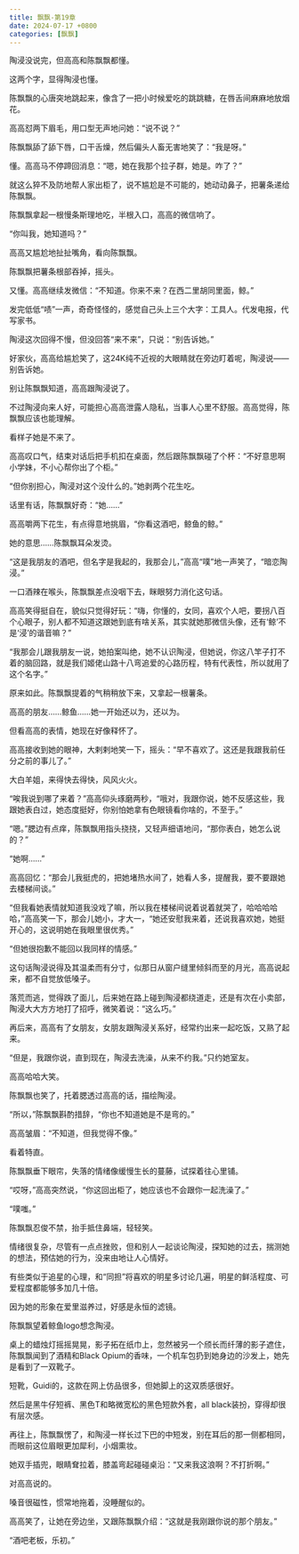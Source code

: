 ```yaml
---
title: 飘飘-第19章
date: 2024-07-17 +0800
categories: [飘飘]
---
```


陶浸没说完，但高高和陈飘飘都懂。

这两个字，显得陶浸也懂。

陈飘飘的心唐突地跳起来，像含了一把小时候爱吃的跳跳糖，在唇舌间麻麻地放烟花。

高高怼两下眉毛，用口型无声地问她：“说不说？”

陈飘飘舔了舔下唇，口干舌燥，然后偏头人畜无害地笑了：“我是呀。”

懂。高高马不停蹄回消息：“嗯，她在我那个拉子群，她是。咋了？”

就这么猝不及防地帮人家出柜了，说不尴尬是不可能的，她动动鼻子，把薯条递给陈飘飘。

陈飘飘拿起一根慢条斯理地吃，半根入口，高高的微信响了。

“你叫我，她知道吗？”

高高又尴尬地扯扯嘴角，看向陈飘飘。

陈飘飘把薯条根部吞掉，摇头。

又懂。高高继续发微信：“不知道。你来不来？在西二里胡同里面，鲸。”

发完低低“啧”一声，奇奇怪怪的，感觉自己头上三个大字：工具人。代发电报，代写家书。

陶浸这次回得不慢，但没回答“来不来”，只说：“别告诉她。”

好家伙，高高给尴尬笑了，这24K纯不近视的大眼睛就在旁边盯着呢，陶浸说——别告诉她。

别让陈飘飘知道，高高跟陶浸说了。

不过陶浸向来人好，可能担心高高泄露人隐私，当事人心里不舒服。高高觉得，陈飘飘应该也能理解。

看样子她是不来了。

高高叹口气，结束对话后把手机扣在桌面，然后跟陈飘飘碰了个杯：“不好意思啊小学妹，不小心帮你出了个柜。”

“但你别担心，陶浸对这个没什么的。”她剥两个花生吃。

话里有话，陈飘飘好奇：“她……”

高高嚼两下花生，有点得意地挑眉，“你看这酒吧，鲸鱼的鲸。”

她的意思……陈飘飘耳朵发烫。

“这是我朋友的酒吧，但名字是我起的，我那会儿，”高高“噗”地一声笑了，“暗恋陶浸。”

一口酒辣在喉头，陈飘飘差点没咽下去，眯眼努力消化这句话。

高高笑得挺自在，貌似只觉得好玩：“嗨，你懂的，女同，喜欢个人吧，要拐八百个心眼子，别人都不知道这跟她到底有啥关系，其实就她那微信头像，还有‘鲸’不是‘浸’的谐音嘛？”

“我那会儿跟我朋友一说，她拍案叫绝，她不认识陶浸，但她说，你这八竿子打不着的脑回路，就是我们姬佬山路十八弯追爱的心路历程，特有代表性，所以就用了这个名字。”

原来如此。陈飘飘提着的气稍稍放下来，又拿起一根薯条。

高高的朋友……鲸鱼……她一开始还以为，还以为。

但看高高的表情，她现在好像释怀了。

高高接收到她的眼神，大剌剌地笑一下，摇头：“早不喜欢了。这还是我跟我前任分之前的事儿了。”

大白羊姐，来得快去得快，风风火火。

“唉我说到哪了来着？”高高仰头琢磨两秒，“哦对，我跟你说，她不反感这些，我跟她表白过，她态度挺好，你别怕她拿有色眼镜看你啥的，不至于。”

“嗯。”腮边有点痒，陈飘飘用指头挠挠，又轻声细语地问，“那你表白，她怎么说的？”

“她啊……”

高高回忆：“那会儿我挺虎的，把她堵热水间了，她看人多，提醒我，要不要跟她去楼梯间谈。”

“但我看她表情就知道我没戏了嘛，所以我在楼梯间说着说着就哭了，哈哈哈哈哈，”高高笑一下，那会儿她小，才大一，“她还安慰我来着，还说我喜欢她，她挺开心的，这说明她在我眼里很优秀。”

“但她很抱歉不能回以我同样的情感。”

这句话陶浸说得及其温柔而有分寸，似那日从窗户缝里倾斜而至的月光，高高说起来，都不自觉放低嗓子。

落荒而逃，觉得跌了面儿，后来她在路上碰到陶浸都绕道走，还是有次在小卖部，陶浸大大方方地打了招呼，微笑着说：“这么巧。”

再后来，高高有了女朋友，女朋友跟陶浸关系好，经常约出来一起吃饭，又熟了起来。

“但是，我跟你说，直到现在，陶浸去洗澡，从来不约我。”只约她室友。

高高哈哈大笑。

陈飘飘也笑了，托着腮透过高高的话，描绘陶浸。

“所以，”陈飘飘斟酌措辞，“你也不知道她是不是弯的。”

高高皱眉：“不知道，但我觉得不像。”

看着特直。

陈飘飘垂下眼帘，失落的情绪像缓慢生长的蔓藤，试探着往心里铺。

“哎呀，”高高突然说，“你这回出柜了，她应该也不会跟你一起洗澡了。”

“噗嗤。”

陈飘飘忍俊不禁，抬手抵住鼻端，轻轻笑。

情绪很复杂，尽管有一点点挫败，但和别人一起谈论陶浸，探知她的过去，揣测她的想法，预估她的行为，没来由地让人心情好。

有些类似于追星的心理，和“同担”将喜欢的明星多讨论几遍，明星的鲜活程度、可爱程度都能够多加几十倍。

因为她的形象在爱里滋养过，好感是永恒的滤镜。

陈飘飘望着鲸鱼logo想念陶浸。

桌上的蜡烛灯摇摇晃晃，影子拓在纸巾上，忽然被另一个颀长而纤薄的影子遮住，陈飘飘闻到了酒精和Black Opium的香味，一个机车包扔到她身边的沙发上，她先是看到了一双靴子。

短靴，Guidi的，这款在网上仿品很多，但她脚上的这双质感很好。

然后是黑牛仔短裤、黑色T和略微宽松的黑色短款外套，all black装扮，穿得却很有层次感。

再往上，陈飘飘愣了，和陶浸一样长过下巴的中短发，别在耳后的那一侧都相同，而眼前这位眉眼更加犀利，小烟熏妆。

她双手插兜，眼睛耷拉着，膝盖弯起碰碰桌沿：“又来我这浪啊？不打折啊。”

对高高说的。

嗓音很磁性，惯常地拖着，没睡醒似的。

高高笑了，让她在旁边坐，又跟陈飘飘介绍：“这就是我刚跟你说的那个朋友。”

“酒吧老板，乐初。”

